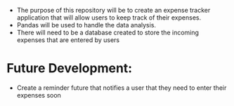 - The purpose of this repository will be to create an expense tracker application that will allow users to keep track of their expenses.
- Pandas will be used to handle the data analysis.
-  There will need to be a database created to store the incoming expenses that are entered by users

# Future Development:

- Create a reminder future that  notifies a user  that they need to enter their expenses soon 
